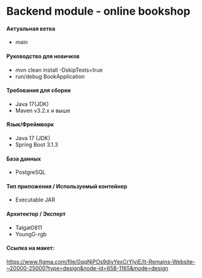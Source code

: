 # Backend module - online bookshop

#### Актуальная ветка 
- main

#### Руководство для новичков
- mvn clean install -DskipTests=true
- run/debug BookApplication

#### Требования для сборки
- Java 17(JDK)
- Maven v3.2.x и выше

#### Язык/Фреймворк
- Java 17 (JDK)
- Spring Boot 3.1.3

#### База данных
- PostgreSQL

#### Тип приложения / Используемый контейнер
- Executable JAR

#### Архитектор / Эксперт
- Talgat0811
- YoungG-rgb

#### Ссылка на макет:
https://www.figma.com/file/0qqNjPOs9divYexCrYlyiE/It-Remains-Website-~20000-25000?type=design&node-id=658-1165&mode=design


